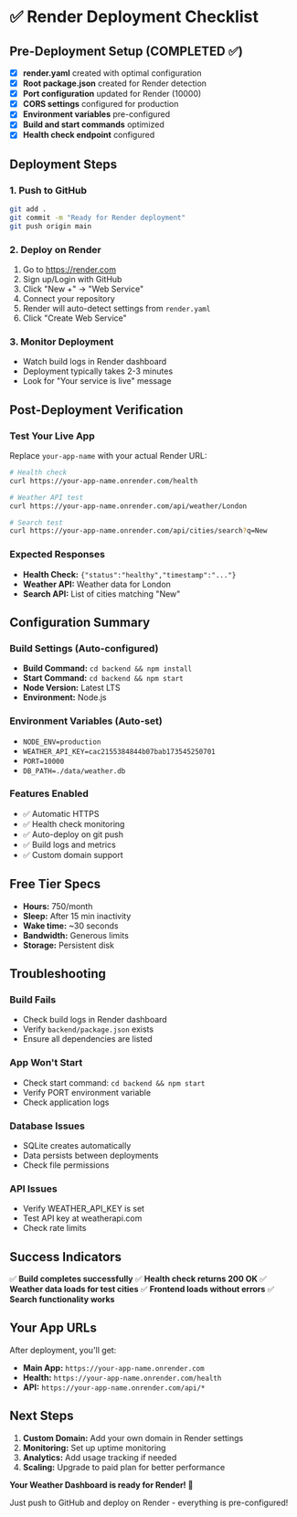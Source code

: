 # ✅ Render Deployment Checklist

## Pre-Deployment Setup (COMPLETED ✅)

- [x] **render.yaml** created with optimal configuration
- [x] **Root package.json** created for Render detection
- [x] **Port configuration** updated for Render (10000)
- [x] **CORS settings** configured for production
- [x] **Environment variables** pre-configured
- [x] **Build and start commands** optimized
- [x] **Health check endpoint** configured

## Deployment Steps

### 1. Push to GitHub

```bash
git add .
git commit -m "Ready for Render deployment"
git push origin main
```

### 2. Deploy on Render

1. Go to https://render.com
2. Sign up/Login with GitHub
3. Click "New +" → "Web Service"
4. Connect your repository
5. Render will auto-detect settings from `render.yaml`
6. Click "Create Web Service"

### 3. Monitor Deployment

- Watch build logs in Render dashboard
- Deployment typically takes 2-3 minutes
- Look for "Your service is live" message

## Post-Deployment Verification

### Test Your Live App

Replace `your-app-name` with your actual Render URL:

```bash
# Health check
curl https://your-app-name.onrender.com/health

# Weather API test
curl https://your-app-name.onrender.com/api/weather/London

# Search test
curl https://your-app-name.onrender.com/api/cities/search?q=New
```

### Expected Responses

- **Health Check:** `{"status":"healthy","timestamp":"..."}`
- **Weather API:** Weather data for London
- **Search API:** List of cities matching "New"

## Configuration Summary

### Build Settings (Auto-configured)

- **Build Command:** `cd backend && npm install`
- **Start Command:** `cd backend && npm start`
- **Node Version:** Latest LTS
- **Environment:** Node.js

### Environment Variables (Auto-set)

- `NODE_ENV=production`
- `WEATHER_API_KEY=cac2155384844b07bab173545250701`
- `PORT=10000`
- `DB_PATH=./data/weather.db`

### Features Enabled

- ✅ Automatic HTTPS
- ✅ Health check monitoring
- ✅ Auto-deploy on git push
- ✅ Build logs and metrics
- ✅ Custom domain support

## Free Tier Specs

- **Hours:** 750/month
- **Sleep:** After 15 min inactivity
- **Wake time:** ~30 seconds
- **Bandwidth:** Generous limits
- **Storage:** Persistent disk

## Troubleshooting

### Build Fails

- Check build logs in Render dashboard
- Verify `backend/package.json` exists
- Ensure all dependencies are listed

### App Won't Start

- Check start command: `cd backend && npm start`
- Verify PORT environment variable
- Check application logs

### Database Issues

- SQLite creates automatically
- Data persists between deployments
- Check file permissions

### API Issues

- Verify WEATHER_API_KEY is set
- Test API key at weatherapi.com
- Check rate limits

## Success Indicators

✅ **Build completes successfully**
✅ **Health check returns 200 OK**
✅ **Weather data loads for test cities**
✅ **Frontend loads without errors**
✅ **Search functionality works**

## Your App URLs

After deployment, you'll get:

- **Main App:** `https://your-app-name.onrender.com`
- **Health:** `https://your-app-name.onrender.com/health`
- **API:** `https://your-app-name.onrender.com/api/*`

## Next Steps

1. **Custom Domain:** Add your own domain in Render settings
2. **Monitoring:** Set up uptime monitoring
3. **Analytics:** Add usage tracking if needed
4. **Scaling:** Upgrade to paid plan for better performance

**Your Weather Dashboard is ready for Render! 🚀**

Just push to GitHub and deploy on Render - everything is pre-configured!
